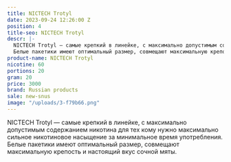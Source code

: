 ```yaml
---
title: NICTECH Trotyl
date: 2023-09-24 12:26:00 Z
position: 4
title-seo: NICTECH Trotyl
descr: |-
  NICTECH Trotyl — самые крепкий в линейке, с максимально допустимым содержанием никотина для тех кому нужно максимально сильное никотиновое насыщение за минимальное время употребления.
  Белые пакетики имеют оптимальный размер, совмещают максимальную крепость и настоящий вкус сочной мяты.
product-name: NICTECH Trotyl
nicotine: 60
portions: 20
gram: 20
price: 3000
brand: Russian products
sale: new-snus
image: "/uploads/3-f79b66.png"
---
```


NICTECH Trotyl — самые крепкий в линейке, с максимально допустимым содержанием никотина для тех кому нужно максимально сильное никотиновое насыщение за минимальное время употребления.
Белые пакетики имеют оптимальный размер, совмещают максимальную крепость и настоящий вкус сочной мяты.